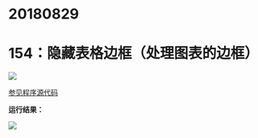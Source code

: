 # 20180829

# 154：隐藏表格边框（处理图表的边框）

<img src="http://image.renkaigis.com/keepcoding/2018082901.png">

<a href="https://github.com/renkaigis/KeepCoding/tree/master/2018/08/29" target="_blank">参见程序源代码</a>

**运行结果：**

<img src="http://image.renkaigis.com/keepcoding/2018082902.png">